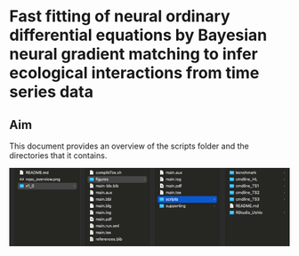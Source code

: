 # Fast fitting of neural ordinary differential equations by Bayesian neural gradient matching to infer ecological interactions from time series data

## Aim

This document provides an overview of the scripts folder and the directories that it contains.

![alt text](https://github.com/WillemBonnaffe/NODEBNGM/blob/main/examples/MEE_2023/repo_overview.png)
